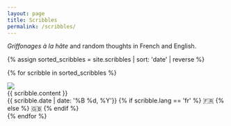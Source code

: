 ```yaml
---
layout: page
title: Scribbles
permalink: /scribbles/
---
```


_Griffonages à la hâte_ and random thoughts in French and English.

{% assign sorted_scribbles = site.scribbles | sort: 'date' | reverse %}

{% for scribble in sorted_scribbles %}
  <div class="scribble">
    <div>
      <a href="{{ site.baseurl }}/scribbles#{{ scribble.date | date: '%Y-%m-%d'}}">
        <img src="{{ site.baseurl }}/media/scribble.png"
             class="scribble-icon" />
      </a>
    </div>
    <div>
      {{ scribble.content }}
    </div>
    <div>
      <time>
        {{ scribble.date | date: '%B %d, %Y'}}
      </time>
      {% if scribble.lang == 'fr' %}
        <span class="flag-emoji">🇫🇷</span>
      {% else %}
        <span class="flag-emoji">🇬🇧</span>
      {% endif %}
    </div>
  </div>
{% endfor %}
